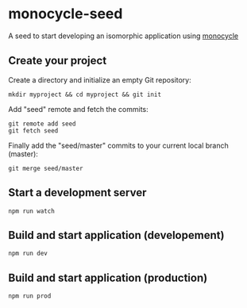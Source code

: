 # monocycle-seed

A seed to start developing an isomorphic application using [monocycle](https://github.com/gastonite/monocycle)

## Create your project

Create a directory and initialize an empty Git repository:
```
mkdir myproject && cd myproject && git init
```
Add "seed" remote and fetch the commits:
```
git remote add seed 
git fetch seed
```
Finally add the "seed/master" commits to your current local branch (master):
```
git merge seed/master
```

## Start a development server
```
npm run watch
```

## Build and start application (developement)
```
npm run dev
```

## Build and start application (production)
```
npm run prod
```



